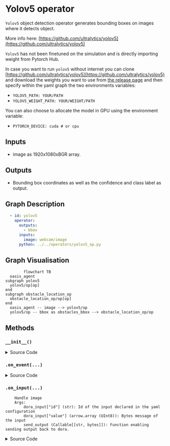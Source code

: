 
 
# Yolov5 operator

`Yolov5` object detection operator generates bounding boxes on images where it detects object. 

More info here: [https://github.com/ultralytics/yolov5](https://github.com/ultralytics/yolov5)

`Yolov5` has not been finetuned on the simulation and is directly importing weight from Pytorch Hub.

In case you want to run `yolov5` without internet you can clone [https://github.com/ultralytics/yolov5](https://github.com/ultralytics/yolov5) and download the weights you want to use from [the release page](https://github.com/ultralytics/yolov5/releases/tag/v7.0) and then specify within the yaml graph the two environments variables:
- `YOLOV5_PATH: YOUR/PATH` 
- `YOLOV5_WEIGHT_PATH: YOUR/WEIGHT/PATH`

You can also choose to allocate the model in GPU using the environment variable:
- `PYTORCH_DEVICE: cuda # or cpu`

## Inputs

- image as 1920x1080xBGR array.

## Outputs

- Bounding box coordinates as well as the confidence and class label as output.

## Graph Description

```yaml
  - id: yolov5
    operator: 
      outputs:
        - bbox
      inputs:
        image: webcam/image
      python: ../../operators/yolov5_op.py
```

## Graph Visualisation

```mermaid
        flowchart TB
  oasis_agent
subgraph yolov5
  yolov5/op[op]
end
subgraph obstacle_location_op
  obstacle_location_op/op[op]
end
  oasis_agent -- image --> yolov5/op
  yolov5/op -- bbox as obstacles_bbox --> obstacle_location_op/op
```


<!---
This file is auto-generated using:
node .scripts/generate-python-operator-doc.js
-->

## Methods

### `__init__()`



<details>
  <summary>Source Code</summary>

```python
    def __init__(self):
        if YOLOV5_PATH is None:
            # With internet
            self.model = torch.hub.load(
                "ultralytics/yolov5",
                "yolov5n",
            )
        else:
            # Without internet
            #
            # To install:
            # cd $DORA_HOME_DEP/dependecies # Optional
            # git clone https://github.com/ultralytics/yolov5.git
            # rm yolov5/.git -rf
            # Add YOLOV5_PATH and YOLOV5_WEIGHT_PATH in your YAML graph

            self.model = torch.hub.load(
                YOLOV5_PATH,
                "custom",
                path=YOLOV5_WEIGHT_PATH,
                source="local",
            )

        self.model.to(torch.device(DEVICE))
        self.model.eval()


```

</details>

### `.on_event(...)`



<details>
  <summary>Source Code</summary>

```python

    def on_event(
        self,
        dora_event: dict,
        send_output: Callable[[str, bytes], None],
    ) -> DoraStatus:
        if dora_event["type"] == "INPUT":
            return self.on_input(dora_event, send_output)
        return DoraStatus.CONTINUE


```

</details>


### `.on_input(...)`


        Handle image
        Args:
            dora_input["id"] (str): Id of the input declared in the yaml configuration
            dora_input["value"] (arrow.array (UInt8)): Bytes message of the input
            send_output (Callable[[str, bytes]]): Function enabling sending output back to dora.
        

<details>
  <summary>Source Code</summary>

```python

    def on_input(
        self,
        dora_input: dict,
        send_output: Callable[[str, bytes], None],
    ) -> DoraStatus:
        """
        Handle image
        Args:
            dora_input["id"] (str): Id of the input declared in the yaml configuration
            dora_input["value"] (arrow.array (UInt8)): Bytes message of the input
            send_output (Callable[[str, bytes]]): Function enabling sending output back to dora.
        """
        if dora_input["id"] == "image":
            frame = (
                dora_input["value"].to_numpy().reshape((IMAGE_HEIGHT, IMAGE_WIDTH, 4))
            )
            frame = frame[:, :, :3]

            results = self.model(frame)  # includes NMS
            arrays = np.array(results.xyxy[0].cpu())[
                :, [0, 2, 1, 3, 4, 5]
            ]  # xyxy -> xxyy
            arrays[:, 4] *= 100
            arrays = arrays.astype(np.int32)
            arrays = pa.array(arrays.ravel())
            send_output("bbox", arrays, dora_input["metadata"])
            return DoraStatus.CONTINUE


```

</details>




<!---
This file is auto-generated using:
node .scripts/generate-python-operator-doc.js
-->
